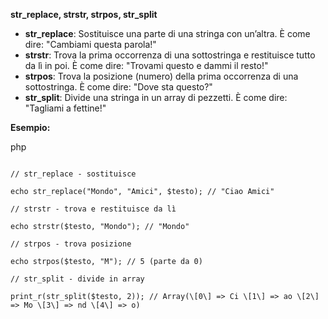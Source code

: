 **str_replace, strstr, strpos, str_split**

- **str_replace**: Sostituisce una parte di una stringa con un’altra. È come dire: "Cambiami questa parola!"
- **strstr**: Trova la prima occorrenza di una sottostringa e restituisce tutto da lì in poi. È come dire: "Trovami questo e dammi il resto!"
- **strpos**: Trova la posizione (numero) della prima occorrenza di una sottostringa. È come dire: "Dove sta questo?"
- **str_split**: Divide una stringa in un array di pezzetti. È come dire: "Tagliami a fettine!"

**Esempio:**

php

```$testo = "Ciao Mondo";

// str_replace - sostituisce

echo str_replace("Mondo", "Amici", $testo); // "Ciao Amici"

// strstr - trova e restituisce da lì

echo strstr($testo, "Mondo"); // "Mondo"

// strpos - trova posizione

echo strpos($testo, "M"); // 5 (parte da 0)

// str_split - divide in array

print_r(str_split($testo, 2)); // Array(\[0\] => Ci \[1\] => ao \[2\] => Mo \[3\] => nd \[4\] => o)
```
